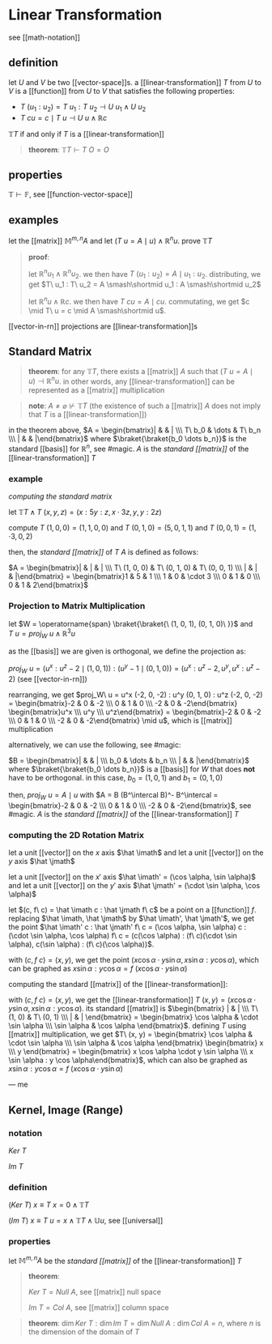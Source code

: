 # Linear Transformation

see [[math-notation]]

## definition

let $U$ and $V$ be two [[vector-space]]s. a [[linear-transformation]] $T$ from $U$ to $V$ is a [[function]] from $U$ to $V$ that satisfies the following properties:

- $T\ (u_1 : u_2) = T\ u_1 : T\ u_2 \dashv U\ u_1 \land U\ u_2$
- $T\ cu = c \mid T\ u \dashv U\ u \land \mathbb R c$

$\mathbb T T$ if and only if $T$ is a [[linear-transformation]]

> **theorem**: $\mathbb T T \vdash T\ O = O$

## properties

$\mathbb T \vdash \mathbb F$, see [[function-vector-space]]

## examples

let the [[matrix]] $\mathbb M^{m, n} A$ and let $(T\ u = A \mid u) \land \mathbb R^n u$. prove $\mathbb T T$

> **proof**:
>
> let $\mathbb R^n u_1 \land \mathbb R^n u_2$. we then have $T\ (u_1 : u_2) = A \mid u_1 : u_2$. distributing, we get $T\ u_1 : T\ u_2 = A \smash\shortmid u_1 : A \smash\shortmid u_2$
>
> let $\mathbb R^n u \land \mathbb R c$. we then have $T\ cu = A \mid cu$. commutating, we get $c \mid T\ u = c \mid A \smash\shortmid u$.

[[vector-in-rn]] projections are [[linear-transformation]]s

## Standard Matrix

> **theorem**: for any $\mathbb T T$, there exists a [[matrix]] $A$ such that $(T\ u = A \mid u) \dashv \mathbb R^n u$. in other words, any [[linear-transformation]] can be represented as a [[matrix]] multiplication

> **note**: $A \ne \varnothing \not \vdash \mathbb T T$ (the existence of such a [[matrix]] $A$ does not imply that $T$ is a [[linear-transformation]])

in the theorem above, $A = \begin{bmatrix}| & & | \\\ T\ b_0 & \dots & T\ b_n \\\ | & & |\end{bmatrix}$ where $\braket{\braket{b_0 \dots b_n}}$ is the standard [[basis]] for $\mathbb R^n$, see #magic. $A$ is the _standard [[matrix]]_ of the [[linear-transformation]] $T$

### example

_computing the standard matrix_

let $\mathbb T T \land T\ (x, y, z) = (x : 5y : z, x \cdot 3z, y, y : 2z)$

compute $T\ (1, 0, 0) = (1, 1, 0, 0)$ and $T\ (0, 1, 0) = (5, 0, 1, 1)$ and $T\ (0, 0, 1) = (1, \cdot 3, 0, 2)$

then, the _standard [[matrix]]_ of $T$ $A$ is defined as follows:

$A = \begin{bmatrix}| & | & | \\\ T\ (1, 0, 0) & T\ (0, 1, 0) & T\ (0, 0, 1) \\\ | & | & |\end{bmatrix} = \begin{bmatrix}1 & 5 & 1 \\\ 1 & 0 & \cdot 3 \\\ 0 & 1 & 0 \\\ 0 & 1 & 2\end{bmatrix}$

### Projection to Matrix Multiplication

let $W = \operatorname{span} \braket{\braket{\ (1, 0, 1), (0, 1, 0)\ }}$ and $T\ u = proj_W\ u \land \mathbb R^3 u$

as the [[basis]] we are given is orthogonal, we define the projection as:

$proj_W\ u = (u^x : u^z - 2 \mid (1, 0, 1)) : (u^y - 1 \mid (0, 1, 0)) = (u^x : u^z - 2, u^y, u^x : u^z - 2)$ (see [[vector-in-rn]])

rearranging, we get $proj_W\ u = u^x (-2, 0, -2) : u^y (0, 1, 0) : u^z (-2, 0, -2) = \begin{bmatrix}-2 & 0 & -2 \\\ 0 & 1 & 0 \\\ -2 & 0 & -2\end{bmatrix} \begin{bmatrix}u^x \\\ u^y \\\ u^z\end{bmatrix} = \begin{bmatrix}-2 & 0 & -2 \\\ 0 & 1 & 0 \\\ -2 & 0 & -2\end{bmatrix} \mid u$, which is [[matrix]] multiplication

alternatively, we can use the following, see #magic:

$B = \begin{bmatrix}| & & | \\\ b_0 & \dots & b_n \\\ | & & |\end{bmatrix}$ where $\braket{\braket{b_0 \dots b_n}}$ is a [[basis]] for $W$ that does **not** have to be orthogonal. in this case, $b_0 = (1, 0, 1)$ and $b_1 = (0, 1, 0)$

then, $proj_W\ u = A \mid u$ with $A = B (B^\intercal B)^- B^\intercal = \begin{bmatrix}-2 & 0 & -2 \\\ 0 & 1 & 0 \\\ -2 & 0 & -2\end{bmatrix}$, see #magic. $A$ is the _standard [[matrix]]_ of the [[linear-transformation]] $T$

### computing the 2D Rotation Matrix

let a unit [[vector]] on the $x$ axis $\hat \imath$ and let a unit [[vector]] on the $y$ axis $\hat \jmath$

let a unit [[vector]] on the $x'$ axis $\hat \imath' = (\cos \alpha, \sin \alpha)$ and let a unit [[vector]] on the $y'$ axis $\hat \jmath' = (\cdot \sin \alpha, \cos \alpha)$

let $(c, f\ c) = \hat \imath c : \hat \jmath f\ c$ be a point on a [[function]] $f$. replacing $\hat \imath, \hat \jmath$ by $\hat \imath', \hat \jmath'$, we get the point $\hat \imath' c : \hat \jmath' f\ c = (\cos \alpha, \sin \alpha) c : (\cdot \sin \alpha, \cos \alpha) f\ c = (c(\cos \alpha) : (f\ c)(\cdot \sin \alpha), c(\sin \alpha) : (f\ c)(\cos \alpha))$.

with $(c, f\ c) = (x, y)$, we get the point $(x \cos \alpha \cdot y \sin \alpha,  x \sin \alpha : y \cos \alpha)$, which can be graphed as $x \sin \alpha : y \cos \alpha = f\ (x \cos \alpha \cdot y \sin \alpha)$

computing the standard [[matrix]] of the [[linear-transformation]]:

with $(c, f\ c) = (x, y)$, we get the [[linear-transformation]] $T\ (x, y) = (x \cos \alpha \cdot y \sin \alpha,  x \sin \alpha : y \cos \alpha)$. its standard [[matrix]] is $\begin{bmatrix} | & | \\\ T\ (1, 0) & T\ (0, 1) \\\ | & | \end{bmatrix} = \begin{bmatrix} \cos \alpha & \cdot \sin \alpha \\\ \sin \alpha & \cos \alpha \end{bmatrix}$. defining $T$ using [[matrix]] multiplication, we get $T\ (x, y) = \begin{bmatrix} \cos \alpha & \cdot \sin \alpha \\\ \sin \alpha & \cos \alpha \end{bmatrix} \begin{bmatrix} x \\\ y \end{bmatrix} = \begin{bmatrix} x \cos \alpha \cdot y \sin \alpha \\\ x \sin \alpha : y \cos \alpha\end{bmatrix}$, which can also be graphed as $x \sin \alpha : y \cos \alpha = f\ (x \cos \alpha \cdot y \sin \alpha)$

&mdash; me

## Kernel, Image (Range)

### notation

$Ker\ T$

$Im\ T$

### definition

$(Ker\ T)\ x \equiv T\ x = 0 \land \mathbb T T$

$(Im\ T)\ x \equiv T\ u = x \land \mathbb T T \land \mathbb U u$, see [[universal]]

### properties

let $\mathbb M^{m, n} A$ be the _standard [[matrix]]_ of the [[linear-transformation]] $T$

> **theorem**:
>
> $Ker\ T = Null\ A$, see [[matrix]] null space
>
> $Im\ T = Col\ A$, see [[matrix]] column space

> **theorem**: $\dim Ker\ T : \dim Im\ T = \dim Null\ A : \dim Col\ A = n$, where $n$ is the dimension of the domain of $T$
